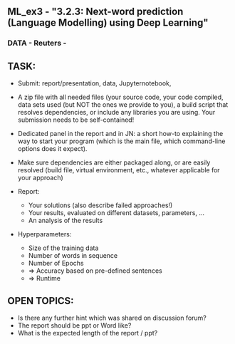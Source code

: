 ## ML_ex3 - "3.2.3: Next-word prediction (Language Modelling) using Deep Learning"

### DATA - Reuters - 



## TASK:
- Submit: report/presentation, data, Jupyternotebook,
- A zip file with all needed files (your source code, your code compiled, data sets used (but NOT the ones we provide to you), a build script that resolves dependencies, or include any libraries you are using. Your submission needs to be self-contained!
- Dedicated panel in the report and in JN: a short how-to explaining the way to start your program (which is the main file, which command-line options does it expect).
- Make sure dependencies are either packaged along, or are easily resolved (build file, virtual environment, etc., whatever applicable for your approach)
- Report:
  - Your solutions (also describe failed approaches!)
  - Your results, evaluated on different datasets, parameters, ...
  - An analysis of the results

- Hyperparameters:
  - Size of the training data
  - Number of words in sequence
  - Number of Epochs
  - => Accuracy based on pre-defined sentences
  - => Runtime


## OPEN TOPICS:
- Is there any further hint which was shared on discussion forum?
- The report should be ppt or Word like?
- What is the expected length of the report / ppt?
